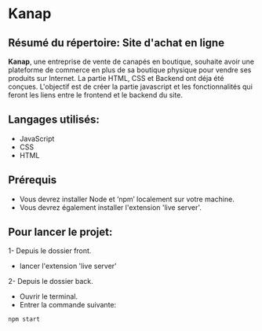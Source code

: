 # Kanap

## Résumé du répertoire: Site d'achat en ligne
__Kanap__, une entreprise de vente de canapés en boutique, souhaite avoir une plateforme de commerce en plus de sa boutique physique pour vendre ses produits sur Internet.
La partie HTML, CSS et Backend ont déja été conçues.
L'objectif est de créer la partie javascript et les fonctionnalités qui feront les liens entre le frontend et le backend du site.

## Langages utilisés:
  * JavaScript
  * CSS
  * HTML

## Prérequis

  * Vous devrez installer Node et ‘npm’ localement sur votre machine.
  * Vous devrez également installer l'extension 'live server'.

## Pour lancer le projet:

  1- Depuis le dossier front.
  * lancer l'extension 'live server'
          
  
  2- Depuis le dossier back.
  * Ouvrir le terminal.
  * Entrer la commande suivante:
  ```
  npm start
  ```
